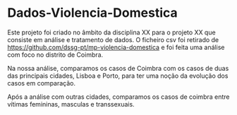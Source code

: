 # Dados-Violencia-Domestica

Este projeto foi criado no âmbito da disciplina XX para o projeto XX que consiste em análise e tratamento de dados.
O ficheiro csv foi retirado de https://github.com/dssg-pt/mp-violencia-domestica e foi feita uma análise com foco no distrito de Coimbra.

Na nossa análise, comparamos os casos de Coimbra com os casos de duas das principais cidades, Lisboa e Porto, para ter uma noção da evolução dos casos em comparação.

Após a análise com outras cidades, comparamos os casos de coimbra entre vítimas femininas, masculas e transsexuais.
